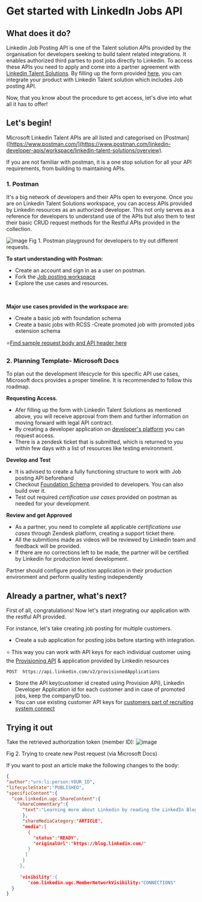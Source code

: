 # Get started with LinkedIn Jobs API

## What does it do?

Linkedin Job Posting API is one of the Talent solution APIs provided by the organisation for developers seeking to build talent related integrations.
It enables authorized third parties to post jobs directly to Linkedin. To access these APIs you need to apply and come into a partner agreement with [Linkedin Talent Solutions](https://business.linkedin.com/talent-solutions/talent-hub/integrations#all).
By filling up the form provided [here](https://business.linkedin.com/talent-solutions/ats-partners/partner-application), you can integrate your product with Linkedin Talent solution which includes Job posting API.

Now, that you know about the procedure to get access, let's dive into what all it has to offer!

## Let's begin!

Microsoft Linkedin Talent APIs are all listed and categorised on [Postman]([https://www.postman.com/](https://www.postman.com/linkedin-developer-apis/workspace/linkedin-talent-solutions/overview). 

If you are not familiar with postman, it is a one stop solution for all your API requirements, from building to maintaining APIs. 

### 1. Postman
It's a big network of developers and their APIs open to everyone. Once you are on Linkedin Talent Solutions workspace, you can access APIs provided by Linkedin resources as an authorized developer.
This not only serves as a reference for developers to understand use of the APIs but also them to test their basic CRUD request methods for the Restful APIs provided in the collection.

![image](https://user-images.githubusercontent.com/59767187/179495529-1ae3a5f8-631c-4351-a1db-b95229ca9f1c.png)
Fig 1. Postman playground for developers to try out different requests.

**To start understanding with Postman:**

- Create an account and sign in as a user on postman. 
- Fork the [Job posting workspace](https://www.postman.com/linkedin-developer-apis/workspace/linkedin-talent-solutions/collection/16069442-751fa4d1-d54b-4fb7-be90-45e39047b536?ctx=documentation)
- Explore the use cases and resources.

<br/>

**Major use cases provided in the workspace are:**

- Create a basic job with foundation schema
- Create a basic jobs with RCSS
-Create promoted job with promoted jobs extension schema

⭐[Find sample request body and API header here](https://docs.microsoft.com/en-us/linkedin/talent/job-postings/api/create-jobs)

### 2. Planning Template- Microsoft Docs
To plan out the development lifescycle for this specific API use cases, Microsoft docs provides a proper timeline. It is recommended to follow this roadmap.

**Requesting Access**. 
- Afer filling up the form with Linkedin Talent Solutions as mentioned above, you will receive approval from them and further information on moving forward with legal API contract. 
- By creating a developer application on [developer's platform](https://developer.linkedin.com/)  you can request access.
- There is a zendesk ticket that is submitted, which is returned to you within few days with a list of resources like testing environment.

**Develop and Test**
- It is advised to create a fully functioning structure to work with Job posting API beforehand
- Checkout [Foundation Schema](https://docs.microsoft.com/en-us/linkedin/talent/job-postings/api/job-posting-api-schema) provided to developers. You can also build over it.
- Test out required *certification use cases* provided on postman as needed for your development. 

**Review and get Approved**
- As a partner, you need to complete all applicable *certifications use cases* through Zendesk platform, creating a support ticket there.
- All the submitions made as videos will be reviewed by Linkedin team and feedback will be provided.
- If there are no corrections left to be made, the partner will be certified by Linkedin for production level development.


 Partner should configure production application in their production environment and perform quality testing independently
 
 ## Already a partner, what's next?
 First of all, congratulations! Now let's start integrating our application with the restful API provided.
 
 For instance, let's take creating job posting for multiple customers.
 
 - Create a sub application for posting jobs before starting with integration. 

⭐ This way you can work with API keys for each individual customer using the [Provisioning API](https://docs.microsoft.com/en-us/linkedin/talent/middleware-platform/provisioning-api) & application provided by Linkedin resources

```
POST  https://api.linkedin.com/v2/provisionedApplications
```

- Store the API key(customer id created using Provision API), Linkedin Developer Application id for each customer and in case of promoted jobs, keep the companyID too. 
- You can use existing customer API keys for [customers part of recruiting system connect](https://docs.microsoft.com/en-us/linkedin/talent/recruiter-system-connect/recruiter-system-connect)


## Trying it out


Take the retrieved authorization token (member ID):
![image](https://user-images.githubusercontent.com/59767187/179511254-8c6805df-b01e-4d3a-9b2b-a7896df67fb3.png)

Fig 2. Trying to create new Post request (via Microsoft Docs)

If you want to post an article make the following changes to the body:

```JSON
{
"author":"urn:li:person:YOUR_ID",
"lifecycleState":"PUBLISHED",
"specificContent":{
  "com.linkedin.ugc.ShareContent":{
    "shareCommentary":{
      "text":"Learning more about Linkedin by reading the LinkedIn Blog"
      },
      "shareMediaCategory:"ARTICLE",
      "media":[
        {
          "status":"READY",
          "originalUrl":"https://blog.linkedin.com/"
        }
       ]
      }
     },
     
     "visibility":{
        "com.linkedin.ugc.MemberNetworkVisibility:"CONNECTIONS"
  }
}
```

